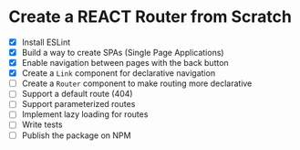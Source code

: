# Create a REACT Router from Scratch

- [x] Install ESLint  
- [x] Build a way to create SPAs (Single Page Applications)  
- [x] Enable navigation between pages with the back button  
- [x] Create a `Link` component for declarative navigation  
- [ ] Create a `Router` component to make routing more declarative  
- [ ] Support a default route (404)  
- [ ] Support parameterized routes  
- [ ] Implement lazy loading for routes  
- [ ] Write tests  
- [ ] Publish the package on NPM  
